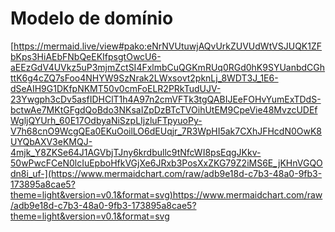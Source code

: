 # Modelo de domínio

[https://mermaid.live/view#pako:eNrNVUtuwjAQvUrkZUVUdWtVSJUQK1ZFbKps3HiAEbFNbQeEKIfpsgtOwcU6-aEEzGdV4UVkz5uP3mjmZctSI4FxlmbCuQGKmRUq0RGd0hK9SYUanbdCGhttK6g4cZQ7sFoo4NHYW9SzNrak2LWxsovt2pknLj_8WDT3J_1E6-dSeAIH9G1DKfpNKMT50v0cmFoELR2PRkTudUJV-23Ywgph3cDv5asfIDHClT1h4A97n2cmVFTk3tgQABIJEeFOHvYumExTDdS-bctwAe7MKtGFgdQoBdo3NKsaIZpDzBTcTVOihUtEM9CpeVie48MvzcUDEfWgljQYUrh_60E17OdbyaNiSzpLIjzluFTpyuoPy-V7h68cnO9WcgQEa0EKuOoilLO6dEUqjr_7R3WpHI5ak7CXhJFHcdN0OwK8UYQbAXV3eKMQJ-4mjk_Y8ZKSe64J1AGVbjTJny6krdbullc9tNfcWI8psEqgJKkv-50wPwcFCeN0lcIuEpboHfkVGjXe6JRxb3PosXxZKG79Z2iMS6E_jKHnVGQOdn8i_uf-](https://www.mermaidchart.com/raw/adb9e18d-c7b3-48a0-9fb3-173895a8cae5?theme=light&version=v0.1&format=svg)https://www.mermaidchart.com/raw/adb9e18d-c7b3-48a0-9fb3-173895a8cae5?theme=light&version=v0.1&format=svg
